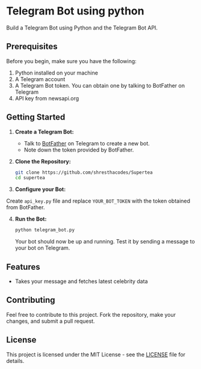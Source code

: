 
# Telegram Bot using python

Build a Telegram Bot using Python and the Telegram Bot API.

## Prerequisites
Before you begin, make sure you have the following:
<ol>
  <li>Python installed on your machine</li>
  <li>A Telegram account</li>
  <li>A Telegram Bot token. You can obtain one by talking to BotFather on Telegram</li>
  <li>API key from newsapi.org</li>
</ol>


## Getting Started

1. **Create a Telegram Bot:**

   - Talk to [BotFather](https://core.telegram.org/bots#botfather) on Telegram to create a new bot.
   - Note down the token provided by BotFather.

2. **Clone the Repository:**

   ```bash
   git clone https://github.com/shresthacodes/Supertea
   cd supertea
   ```

3. **Configure your Bot:**

  Create `api_key.py` file and replace `YOUR_BOT_TOKEN` with the token obtained from BotFather.

4. **Run the Bot:**

   ```bash
   python telegram_bot.py
   ```

   Your bot should now be up and running. Test it by sending a message to your bot on Telegram.

## Features

- Takes your message and fetches latest celebrity data

## Contributing

Feel free to contribute to this project. Fork the repository, make your changes, and submit a pull request.

## License

This project is licensed under the MIT License - see the [LICENSE](LICENSE) file for details.
